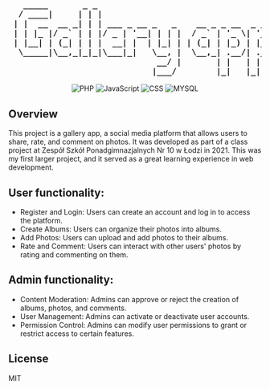 <h3 align="center">

<pre>
   _____       _ _                                     
  / ____|     | | |                                    
 | |  __  __ _| | | ___ _ __ _   _    __ _ _ __  _ __  
 | | |_ |/ _` | | |/ _ | '__| | | |  / _` | '_ \| '_ \ 
 | |__| | (_| | | |  __| |  | |_| | | (_| | |_) | |_) |
  \_____|\__,_|_|_|\___|_|   \__, |  \__,_| .__/| .__/ 
                              __/ |       | |   | |    
                             |___/        |_|   |_|    
</pre>

</h3>



<p align="center">
  <img src="https://img.shields.io/badge/php-%23777BB4.svg?style=for-the-badge&logo=php&logoColor=white" alt="PHP"/>
  <img src="https://img.shields.io/badge/javascript-%23323330.svg?style=for-the-badge&logo=javascript&logoColor=%23F7DF1E" alt="JavaScript"/>
  <img src="https://img.shields.io/badge/css3-%231572B6.svg?style=for-the-badge&logo=css3&logoColor=white" alt="CSS"/>
  <img src="https://img.shields.io/badge/mysql-4479A1.svg?style=for-the-badge&logo=mysql&logoColor=white" alt="MYSQL"/>
</p>

## Overview

This project is a gallery app, a social media platform that allows users to share, rate, and comment on photos. It was developed as part of a class project at Zespół Szkół Ponadgimnazjalnych Nr 10 w Łodzi in 2021. This was my first larger project, and it served as a great learning experience in web development.

## User functionality:
- Register and Login: Users can create an account and log in to access the platform. 
- Create Albums: Users can organize their photos into albums. 
- Add Photos: Users can upload and add photos to their albums. 
- Rate and Comment: Users can interact with other users' photos by rating and commenting on them.
## Admin functionality:
- Content Moderation: Admins can approve or reject the creation of albums, photos, and comments.
- User Management: Admins can activate or deactivate user accounts.
- Permission Control: Admins can modify user permissions to grant or restrict access to certain features.








## License

MIT



